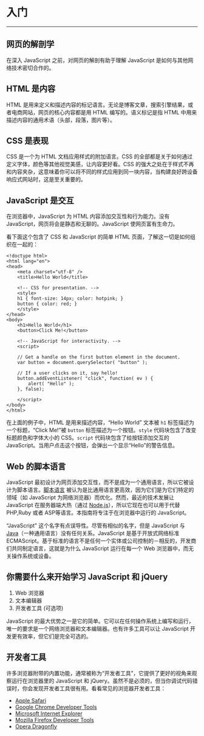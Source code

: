 # 入门

------

## 网页的解剖学

在深入 JavaScript 之前，对网页的解剖有助于理解 JavaScript 是如何与其他网络技术密切合作的。

## HTML 是内容

HTML 是用来定义和描述内容的标记语言。无论是博客文章，搜索引擎结果，或者电商网站，网页的核心内容都是用 HTML 编写的。语义标记是指 HTML 中用来描述内容的通用术语（头部，段落，图片等）。

## CSS 是表现

CSS 是一个为 HTML 文档应用样式的附加语言。CSS 的全部都是关于如何通过定义字体，颜色等其他视觉美感，让内容更好看。CSS 的强大之处在于样式不再和内容夹杂，这意味着你可以将不同的样式应用到同一块内容，当构建良好跨设备响应式网站时，这是至关重要的。

## JavaScript 是交互

在浏览器中，JavaScript 为 HTML 内容添加交互性和行为能力。没有 JavaScript，网页将会是静态和无聊的。JavaScript 使网页富有生命力。

看下面这个包含了 CSS 和 JavaScript 的简单 HTML 页面，了解这一切是如何组织在一起的：

```
<!doctype html>
<html lang="en">
<head>
	<meta charset="utf-8" />
	<title>Hello World</title>

	<!-- CSS for presentation. -->
	<style>
	h1 { font-size: 14px; color: hotpink; }
	button { color: red; }
	</style>
</head>
<body>
	<h1>Hello World</h1>
	<button>Click Me!</button>

	<!-- JavaScript for interactivity. -->
	<script>

	// Get a handle on the first button element in the document.
	var button = document.querySelector( "button" );

	// If a user clicks on it, say hello!
	button.addEventListener( "click", function( ev ) {
		alert( "Hello" );
	}, false);

	</script>
</body>
</html>
```

在上面的例子中，HTML 是用来描述内容，“Hello World” 文本被 `h1` 标签描述为一个标题，“Click Me!”被 `button` 标签描述为一个按钮。`style` 代码块包含了改变标题颜色和字体大小的 CSS。`script` 代码块包含了给按钮添加交互的 JavaScript。当用户点击这个按钮，会弹出一个显示“Hello”的警告信息。

## Web 的脚本语言

JavaScript 最初设计为网页添加交互性，而不是成为一个通用语言，所以它被设计为脚本语言。[脚本语言](http://zh.wikipedia.org/wiki/%E8%84%9A%E6%9C%AC%E8%AF%AD%E8%A8%80) 被认为是比通用语言更高效，因为它们是为它们特定的领域（如 JavaScript 为网络浏览器）而优化。然而，最近的技术发展让 JavaScript 在服务器端大热（通过 [Node.js](http://nodejs.org/)），所以它现在也可以用于代替 PHP,Ruby 或者 ASP等语言。本指南将专注于在浏览器中运行的 JavaScript。

“JavaScript” 这个名字有点误导性。尽管有相似的名字，但是 JavaScript 与 [Java](https://zh.wikipedia.org/wiki/Java)（一种通用语言）没有任何关系。JavaScript 是基于开放式网络标准 ECMAScript。基于标准的语言不是任何一个实体或公司控制的－相反的，开发商们共同制定语言，这就是为什么 JavaScript 运行在每一个 Web 浏览器中，而无关操作系统或设备。

## 你需要什么来开始学习 JavaScript 和 jQuery

1. Web 浏览器
2. 文本编辑器
3. 开发者工具 (可选项)

JavaScript 的最大优势之一是它的简单。它可以在任何操作系统上编写和运行，唯一的要求是一个网络浏览器和文本编辑器。也有许多工具可以让 JavaScript 开发更有效率，但它们是完全可选的。

## 开发者工具

许多浏览器附带的内置功能，通常被称为“开发者工具”，它提供了更好的视角来观察运行在浏览器里的 JavaScript 和 jQuery。虽然不是必须的，但当你调试代码错误时，你会发现开发者工具很有用。看看常见的浏览器开发者工具：

- [Apple Safari](https://developer.apple.com/cn/technologies/safari/developer-tools.html)
- [Google Chrome Developer Tools](https://developers.google.com/chrome-developer-tools/)
- [Microsoft Internet Explorer](http://msdn.microsoft.com/en-us/library/ie/gg589507.aspx)
- [Mozilla Firefox Developer Tools](https://developer.mozilla.org/en-US/docs/Tools)
- [Opera Dragonfly](http://www.opera.com/dragonfly/)
